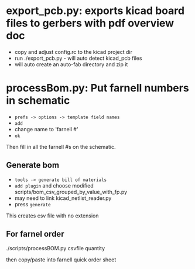 # export_pcb.py: exports kicad board files to gerbers with pdf overview doc

* copy and adjust config.rc to the kicad project dir
* run ./export_pcb.py - will auto detect kicad_pcb files
* will auto create an auto-fab directory and zip it

# processBom.py: Put farnell numbers in schematic

* `prefs -> options -> template field names`
* `add`
* change name to 'farnell #'
* `ok`

Then fill in all the farnell #s on the schematic.

## Generate bom

* `tools -> generate bill of materials`
* `add plugin` and choose modified scripts/bom_csv_grouped_by_value_with_fp.py
* may need to link kicad_netlist_reader.py
* press `generate`

This creates csv file with no extension

## For farnel order

./scripts/processBOM.py csvfile quantity

then copy/paste into farnell quick order sheet

